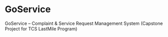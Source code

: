 # GoService
GoService – Complaint &amp; Service Request Management System (Capstone Project for TCS LastMile Program)
